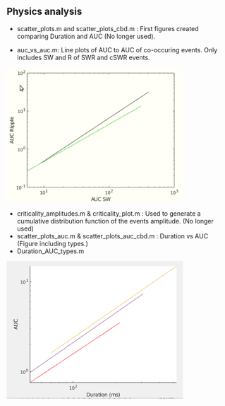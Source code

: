## Physics analysis

- scatter_plots.m and  scatter_plots_cbd.m : First figures created comparing Duration and AUC (No longer used).

- auc_vs_auc.m: Line plots of AUC to AUC of co-occuring events. Only includes SW and R of SWR and cSWR events.  
 <img src="auc_auc_line_treatments.PNG" width="400">

-  criticality_amplitudes.m  & criticality_plot.m : Used to generate a cumulative distribution function of the events amplitude.  (No longer used)
- scatter_plots_auc.m & scatter_plots_auc_cbd.m : Duration vs AUC (Figure including types.)
- Duration_AUC_types.m 
 <img src="Duration_AUC_types.PNG" width="400">
